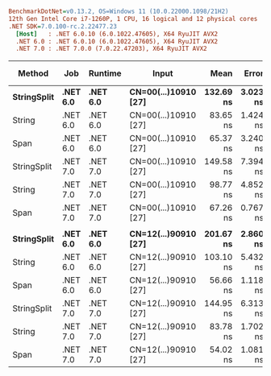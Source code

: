 ``` ini

BenchmarkDotNet=v0.13.2, OS=Windows 11 (10.0.22000.1098/21H2)
12th Gen Intel Core i7-1260P, 1 CPU, 16 logical and 12 physical cores
.NET SDK=7.0.100-rc.2.22477.23
  [Host]   : .NET 6.0.10 (6.0.1022.47605), X64 RyuJIT AVX2
  .NET 6.0 : .NET 6.0.10 (6.0.1022.47605), X64 RyuJIT AVX2
  .NET 7.0 : .NET 7.0.0 (7.0.22.47203), X64 RyuJIT AVX2


```
|      Method |      Job |  Runtime |                Input |      Mean |    Error |    StdDev |    Median | Ratio | RatioSD | Allocated | Alloc Ratio |
|------------ |--------- |--------- |--------------------- |----------:|---------:|----------:|----------:|------:|--------:|----------:|------------:|
| **StringSplit** | **.NET 6.0** | **.NET 6.0** | **CN=00(...)10910 [27]** | **132.69 ns** | **3.023 ns** |  **8.327 ns** | **130.77 ns** |  **1.59** |    **0.10** |     **264 B** |        **1.94** |
|      String | .NET 6.0 | .NET 6.0 | CN=00(...)10910 [27] |  83.65 ns | 1.424 ns |  3.547 ns |  83.00 ns |  1.00 |    0.00 |     136 B |        1.00 |
|        Span | .NET 6.0 | .NET 6.0 | CN=00(...)10910 [27] |  65.37 ns | 3.240 ns |  9.552 ns |  67.26 ns |  0.79 |    0.12 |         - |        0.00 |
| StringSplit | .NET 7.0 | .NET 7.0 | CN=00(...)10910 [27] | 149.58 ns | 7.394 ns | 21.800 ns | 141.72 ns |  1.79 |    0.28 |     264 B |        1.94 |
|      String | .NET 7.0 | .NET 7.0 | CN=00(...)10910 [27] |  98.77 ns | 4.852 ns | 14.306 ns | 107.80 ns |  1.14 |    0.18 |     136 B |        1.00 |
|        Span | .NET 7.0 | .NET 7.0 | CN=00(...)10910 [27] |  67.26 ns | 0.767 ns |  0.640 ns |  67.12 ns |  0.81 |    0.04 |         - |        0.00 |
|             |          |          |                      |           |          |           |           |       |         |           |             |
| **StringSplit** | **.NET 6.0** | **.NET 6.0** | **CN=12(...)90910 [27]** | **201.67 ns** | **2.860 ns** |  **2.676 ns** | **201.43 ns** |  **1.69** |    **0.23** |     **264 B** |        **1.94** |
|      String | .NET 6.0 | .NET 6.0 | CN=12(...)90910 [27] | 103.10 ns | 5.432 ns | 16.017 ns |  94.83 ns |  1.00 |    0.00 |     136 B |        1.00 |
|        Span | .NET 6.0 | .NET 6.0 | CN=12(...)90910 [27] |  56.66 ns | 1.118 ns |  2.233 ns |  56.35 ns |  0.54 |    0.08 |         - |        0.00 |
| StringSplit | .NET 7.0 | .NET 7.0 | CN=12(...)90910 [27] | 144.95 ns | 6.313 ns | 18.613 ns | 135.85 ns |  1.43 |    0.23 |     264 B |        1.94 |
|      String | .NET 7.0 | .NET 7.0 | CN=12(...)90910 [27] |  83.78 ns | 1.702 ns |  3.156 ns |  83.39 ns |  0.80 |    0.13 |     136 B |        1.00 |
|        Span | .NET 7.0 | .NET 7.0 | CN=12(...)90910 [27] |  54.02 ns | 1.081 ns |  2.886 ns |  53.11 ns |  0.53 |    0.08 |         - |        0.00 |
